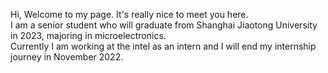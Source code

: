 Hi, Welcome to my page. It's really nice to meet you here.  
I am a senior student who will graduate from Shanghai Jiaotong University in 2023, majoring in microelectronics.  
Currently I am working at the intel as an intern and I will end my internship journey in November 2022.
